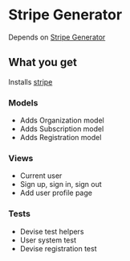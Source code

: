 # Stripe Generator

Depends on [Stripe Generator](../stripe)

## What you get

Installs [stripe](https://github.com/stripe/stripe-ruby)

### Models
* Adds Organization model
* Adds Subscription model
* Adds Registration model

### Views
* Current user
* Sign up, sign in, sign out
* Add user profile page

### Tests
* Devise test helpers
* User system test
* Devise registration test